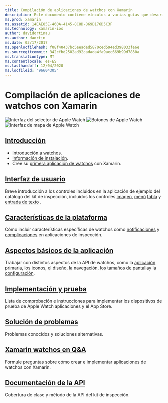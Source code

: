 ```yaml
---
title: Compilación de aplicaciones de watchos con Xamarin
description: Este documento contiene vínculos a varias guías que describen cómo crear aplicaciones de watchos con Xamarin. En las guías vinculadas se describe la introducción, los controles de interfaz de usuario de watchos, las características de watchos, la implementación y las pruebas, y la solución de problemas.
ms.prod: xamarin
ms.assetid: 14EAE85E-460A-4145-8C8D-869D176D5C3F
ms.technology: xamarin-ios
author: davidortinau
ms.author: daortin
ms.date: 03/17/2017
ms.openlocfilehash: f08f40437bc5eeaded5870ced594ed398033fe6e
ms.sourcegitcommit: 342cfbd2502ad92cadada4fa9aec669b99d7830a
ms.translationtype: MT
ms.contentlocale: es-ES
ms.lasthandoff: 12/04/2020
ms.locfileid: "96604305"
---
```

# <a name="building-watchos-apps-with-xamarin"></a>Compilación de aplicaciones de watchos con Xamarin

![Interfaz del selector de Apple Watch](images/watch1.png) ![Botones de Apple Watch](images/watch2.png) ![Interfaz de mapa de Apple Watch](images/watch3.png)

<!-- watch images courtesy of http://infinitapps.com/bezel/ -->

## <a name="getting-started"></a>[Introducción](~/ios/watchos/get-started/index.md)

* [Introducción a watchos](~/ios/watchos/get-started/intro-to-watchos.md).
* [Información de instalación](~/ios/watchos/get-started/installation.md).
* Cree su [primera aplicación de watchos](~/ios/watchos/get-started/hello-watch.md) con Xamarin.

## <a name="user-interface"></a>[Interfaz de usuario](~/ios/watchos/user-interface/index.md)

Breve introducción a los controles incluidos en la aplicación de ejemplo del catálogo del kit de inspección, incluidos los controles [imagen](~/ios/watchos/user-interface/image.md), [menú](~/ios/watchos/user-interface/menu.md) [tabla](~/ios/watchos/user-interface/menu.md) y [entrada de texto](~/ios/watchos/user-interface/text-input.md) .

## <a name="platform-features"></a>[Características de la plataforma](platform/index.md)

Cómo incluir características específicas de watchos como [notificaciones](~/ios/watchos/platform/notifications.md) y [complicaciones](~/ios/watchos/platform/complications.md) en aplicaciones de inspección.

## <a name="app-fundamentals"></a>[Aspectos básicos de la aplicación](~/ios/watchos/app-fundamentals/index.md)

Trabajar con distintos aspectos de la API de watchos, como la [aplicación primaria](~/ios/watchos/app-fundamentals/parent-app.md), los [iconos](~/ios/watchos/app-fundamentals/icons.md), el [diseño](~/ios/watchos/app-fundamentals/layout.md), la [navegación](~/ios/watchos/app-fundamentals/navigation.md), los [tamaños de pantalla](~/ios/watchos/app-fundamentals/screen-sizes.md)y la [configuración](~/ios/watchos/app-fundamentals/settings.md).

## <a name="deployment-and-testing"></a>[Implementación y prueba](~/ios/watchos/deploy-test/index.md)

Lista de comprobación e instrucciones para implementar los dispositivos de prueba de Apple Watch aplicaciones y el App Store.

## <a name="troubleshooting"></a>[Solución de problemas](~/ios/watchos/troubleshooting.md)

Problemas conocidos y soluciones alternativas.

## <a name="xamarin-watchos-on-qa"></a>[Xamarin watchos en Q&A](/answers/topics/dotnet-watchos.html)

Formule preguntas sobre cómo crear e implementar aplicaciones de watchos con Xamarin.

## <a name="api-documentation"></a>[Documentación de la API](xref:WatchKit)

Cobertura de clase y método de la API del kit de inspección.

